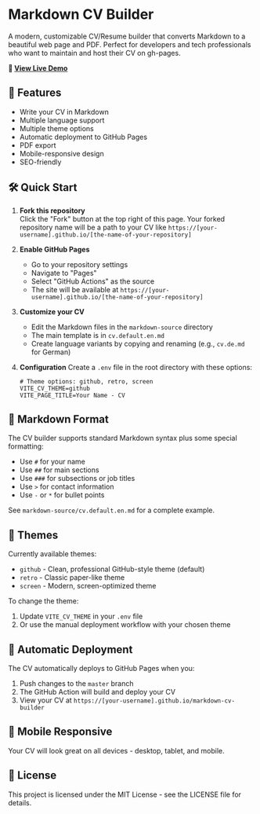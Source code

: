 # Markdown CV Builder

A modern, customizable CV/Resume builder that converts Markdown to a beautiful web page and PDF. Perfect for developers and tech professionals who want to maintain and host their CV on gh-pages.

**🔗 [View Live Demo](https://prbart.github.io/markdown-cv-builder/)**

## 🚀 Features

- Write your CV in Markdown  
- Multiple language support  
- Multiple theme options  
- Automatic deployment to GitHub Pages  
- PDF export  
- Mobile-responsive design  
- SEO-friendly  

## 🛠️ Quick Start

1. **Fork this repository**  
   Click the "Fork" button at the top right of this page.
   Your forked repository name will be a path to your CV like `https://[your-username].github.io/[the-name-of-your-repository]`

3. **Enable GitHub Pages**
   - Go to your repository settings
   - Navigate to "Pages"
   - Select "GitHub Actions" as the source
   - The site will be available at `https://[your-username].github.io/[the-name-of-your-repository]`

4. **Customize your CV**
   - Edit the Markdown files in the `markdown-source` directory
   - The main template is in `cv.default.en.md`
   - Create language variants by copying and renaming (e.g., `cv.de.md` for German)

4. **Configuration**
   Create a `.env` file in the root directory with these options:
   ```env
   # Theme options: github, retro, screen
   VITE_CV_THEME=github
   VITE_PAGE_TITLE=Your Name - CV
   ```

## 📝 Markdown Format

The CV builder supports standard Markdown syntax plus some special formatting:
- Use `#` for your name
- Use `##` for main sections
- Use `###` for subsections or job titles
- Use `>` for contact information
- Use `-` or `*` for bullet points

See `markdown-source/cv.default.en.md` for a complete example.

## 🎨 Themes

Currently available themes:
- `github` - Clean, professional GitHub-style theme (default)
- `retro` - Classic paper-like theme
- `screen` - Modern, screen-optimized theme

To change the theme:
1. Update `VITE_CV_THEME` in your `.env` file
2. Or use the manual deployment workflow with your chosen theme

## 🔄 Automatic Deployment

The CV automatically deploys to GitHub Pages when you:
1. Push changes to the `master` branch
2. The GitHub Action will build and deploy your CV
3. View your CV at `https://[your-username].github.io/markdown-cv-builder`


## 📱 Mobile Responsive

Your CV will look great on all devices - desktop, tablet, and mobile.

## 📄 License

This project is licensed under the MIT License - see the LICENSE file for details.
